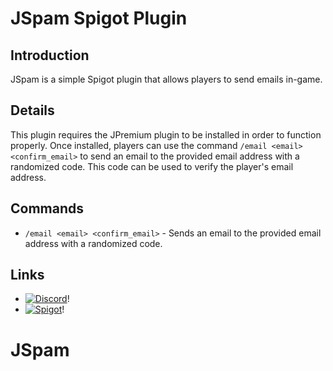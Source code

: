 # JSpam Spigot Plugin

## Introduction
JSpam is a simple Spigot plugin that allows players to send emails in-game.

## Details
This plugin requires the JPremium plugin to be installed in order to function properly. Once installed, players can use the command `/email <email> <confirm_email>` to send an email to the provided email address with a randomized code. This code can be used to verify the player's email address.

## Commands
- `/email <email> <confirm_email>` - Sends an email to the provided email address with a randomized code.

## Links
- [![Discord](https://user-images.githubusercontent.com/64218536/229440900-d0d34e0d-eb69-4497-9f4a-2b017ac859a8.png)](https://discord.gg/XpwNT5Jr5Y)!
- [![Spigot](https://user-images.githubusercontent.com/64218536/229476355-c7360801-3628-44bc-a64c-57a597f6ace2.png)](https://discord.gg/XpwNT5Jr5Y)!


# JSpam
